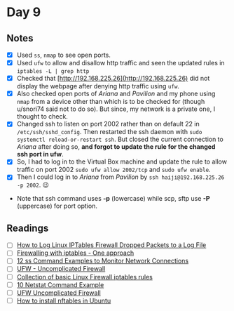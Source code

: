 # Day 9

## Notes

- [x] Used `ss`, `nmap` to see open ports.
- [x] Used `ufw` to allow and disallow http traffic and seen the updated rules in `iptables -L | grep http` 
- [x] Checked that [http://192.168.225.26](http://192.168.225.26) did not display the webpage after denying http traffic using `ufw`.
- [x] Also checked open ports of *Ariana* and *Pavilion* and my phone using `nmap` from a device other than which is to be checked for (though u/snori74 said not to do so). But since, my network is a private one, I thought to check.
- [x] Changed ssh to listen on port 2002 rather than on default 22 in `/etc/ssh/sshd_config`. Then restarted the ssh daemon with `sudo systemctl reload-or-restart ssh`. But closed the current connection to *Ariana* after doing so, **and forgot to update the rule for the changed ssh port in ufw**. 
- [x] So, I had to log in to the Virtual Box machine and update the rule to allow traffic on port 2002 `sudo ufw allow 2002/tcp` and `sudo ufw enable`. 
- [x] Then I could log in to *Ariana* from *Pavilion* by `ssh haiji@192.168.225.26 -p 2002`. :wink: 

- Note that ssh command uses **-p** (lowercase) while scp, sftp use **-P** (uppercase) for port option.


## Readings

- [ ] [How to Log Linux IPTables Firewall Dropped Packets to a Log File ](http://www.thegeekstuff.com/2012/08/iptables-log-packets/)
- [ ] [Firewalling with iptables - One approach ](http://www.pettingers.org/code/firewall.html)
- [ ] [12 ss Command Examples to Monitor Network Connections ](https://www.tecmint.com/ss-command-examples-in-linux/)
- [ ] [UFW - Uncomplicated Firewall ](https://help.ubuntu.com/community/UFW)
- [ ] [Collection of basic Linux Firewall iptables rules ](http://linuxconfig.org/collection-of-basic-linux-firewall-iptables-rules)
- [ ] [10 Netstat Command Example ](http://www.thegeekstuff.com/2010/03/netstat-command-examples/)
- [ ] [UFW Uncomplicated Firewall ](http://www.youtube.com/watch?v=nc3A5Dy4xE0&feature=relmfu)
- [ ] [How to install nftables in Ubuntu ](https://www.liquidweb.com/kb/how-to-install-nftables-in-ubuntu/)